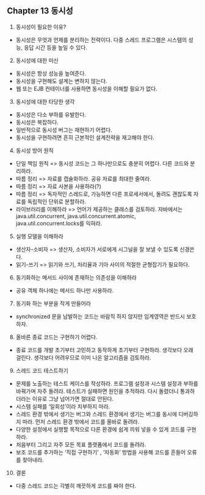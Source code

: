  ## Chapter 13 동시성

1. 동시성이 필요한 이유?
 - 동시성은 무엇과 언제를 분리하는 전략이다. 다중 스레드 프로그램은 시스템의 성능, 응답 시간 등을 높일 수 있다.

2. 동시성에 대한 미신
 - 동시성은 항상 성능을 높여준다.
 - 동시성을 구현해도 설계는 변하지 않는다.
 - 웹 또는 EJB 컨테이너를 사용하면 동시성을 이해할 필요가 없다.

3. 동시성에 대한 타당한 생각
 - 동시성은 다소 부하를 유발한다.
 - 동시성은 복잡하다.
 - 일반적으로 동시성 버그는 재현하기 어렵다.
 - 동시성을 구현하려면 흔히 근본적인 설계전략을 재고해야 한다.

4. 동시성 방어 원칙
 - 단일 책임 원칙 => 동시성 코드는 그 하나만으로도 충분히 어렵다. 다른 코드와 분리하라.
 - 따름 정리 => 자료를 캡슐화하라. 공유 자료를 최대한 줄여라.
 - 따름 정리 => 자료 사본을 사용하라(?)
 - 따름 정리 => 독자적인 스레드로, 가능하면 다른 프로세서에서, 돌려도 괜찮도록 자료를 독립적인 단위로 분할하라.
 - 라이브러리를 이해하라 => 언어가 제공하는 클래스를 검토하라. 자바에서는 java.util.concurrent, java.util.concurrent.atomic, java.util.concurrent.locks를 익혀라.

5. 실행 모델을 이해하라
 - 생산자-소비자 => 생산자, 소비자가 서로에게 시그널을 잘 보낼 수 있도록 신경쓴다.
 - 읽기-쓰기 => 읽기와 쓰기, 처리율과 기아 사이의 적절한 균형잡기가 필요하다.

6. 동기화하는 메서드 사이에 존재하는 의존성을 이해하라
 - 공유 객체 하나에는 메서드 하나만 사용하라.

7. 동기화 하는 부분을 작게 만들어라
 - synchronized 문을 남발하는 코드는 바람직 하지 않지만 임계영역은 반드시 보호하자.

8. 올바른 종료 코드는 구현하기 어렵다.
 - 종료 코드를 개발 초기부터 고민하고 동작하게 초기부터 구현하라. 생각보다 오래 걸린다. 생각보다 어려우므로 이미 나온 알고리즘을 검토하라.

9. 스레드 코드 테스트하기
 - 문제를 노출하는 테스트 케이스를 작성하라. 프로그램 설정과 시스템 설정과 부하를 바꿔가며 자주 돌려라. 테스트가 실패하면 원인을 추적하라. 다시 돌렸더니 통과하더라는 이유로 그냥 넘어가면 절대로 안된다.
 - 시스템 실패를 ‘일회성’이라 치부하지 마라.
 - 스레드 환경 밖에서 생기는 버그와 스레드 환경에서 생기는 버그를 동시에 디버깅하지 마라. 먼저 스레드 환경 밖에서 코드를 올바로 돌려라.
 - 다양한 설정에서 실행할 목적으로 다른 환경에 쉽게 끼워 넣을 수 있게 코드를 구현하라.
 - 처음부터 그리고 자주 모든 목표 플랫폼에서 코드를 돌려라.
 - 보조 코드를 추가하는 ‘직접 구현하기’ , ‘자동화’ 방법을 사용해 코드를 흔들어 오류를 찾아내라.

10. 결론
 - 다중 스레드 코드는 각별히 깨끗하게 코드를 짜야 한다.

